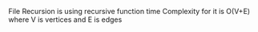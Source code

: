 File Recursion is using recursive function time Complexity for it is O(V+E) where V is vertices and E is edges